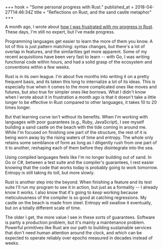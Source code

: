 +++
hook = "Some personal progress with Rust."
published_at = 2018-04-27T14:46:34Z
title = "Reflections on Rust, and the sand castle metaphor"
+++

A month ago, I wrote about [how I was frustrated with my
progress in Rust][walls]. These days, I'm still no expert,
but I've made progress.

Programming languages get easier to learn the more of them
you know. A lot of this is just pattern matching: syntax
changes, but there's a lot of overlap in features, and the
similarities get more apparent. Some of my recent
acquisitions have been very fast to learn -- with Go, I was
writing functional code within hours, and had a solid grasp
of the ecosystem and conventions within a few weeks.

Rust is in its own league. I'm about five months into
writing it on a pretty frequent basis, and its taken this long to
internalize a lot of its ideas. This is especially true
when it comes to the more complicated ones like moves and
futures, but also true for simpler ones like borrows. What
I didn't know when I wrote about it in frustration a month
ago is that it doesn't take a little longer to be
effective in Rust compared to other languages, it takes 10
to 20 times longer.

But that learning curve isn't without its benefits. When
I'm working with languages with poor guarantees (e.g.,
Ruby, JavaScript), I see myself building a sand castle on
the beach with the tide coming in around me. While I'm
focused on finishing one part of the structure, the rest of
it is being worn away by the rising waters of time and
entropy. The whole only retains some semblance of form as
long as I diligently rush from one part of it to another,
reshaping each of them before they disintegrate into the
sea.

Using compiled languages feels like I'm no longer building
out of sand. In Go or C#, between a test suite and the
compiler's guarantees, I rest easier knowing that the code
that works today is probably going to work tomorrow.
Entropy is still taking its toll, but more slowly.

Rust is another step into the beyond. When finishing a
feature and its test suite I'll run my program to see it
in action, but just as a formality -- I already know it
works. I also know that it's going to _keep_ working
because meticulousness of the compiler is so good at
catching regressions. My castle on the beach is made from
steel. Entropy will swallow it eventually, but on a totally
different scale of time.

The older I get, the more value I see in these sorts of
guarantees. Software is partly a production problem, but
it's mainly a maintenance problem. Powerful primitives like
Rust are our path to building sustainable services that
don't need human attention around the clock, and which can
be expected to operate reliably over epochs measured in
decades instead of weeks.

[walls]: /fragments/rust-brick-walls
